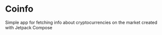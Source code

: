 # Coinfo
Simple app for fetching info about cryptocurrencies on the market created with Jetpack Compose